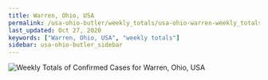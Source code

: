 ```yaml
---
title: Warren, Ohio, USA
permalink: /usa-ohio-butler/weekly_totals/usa-ohio-warren-weekly_totals.html
last_updated: Oct 27, 2020
keywords: ["Warren, Ohio, USA", "weekly totals"]
sidebar: usa-ohio-butler_sidebar
---
```


![Weekly Totals of Confirmed Cases for Warren, Ohio, USA](/covid_tracker/images/graphs/usa-ohio-warren-weekly_totals_graph.png)
